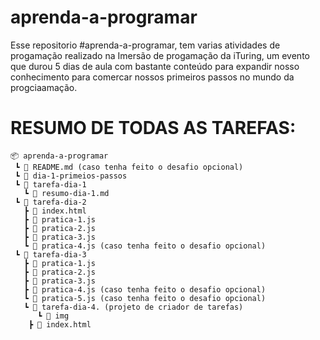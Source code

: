 # aprenda-a-programar

Esse repositorio #aprenda-a-programar, tem varias atividades de progamação realizado na Imersão de progamação da iTuring, um evento que durou 5 dias de aula com bastante conteúdo para expandir nosso 
conhecimento para comercar nossos primeiros passos no mundo da progciaamação.


# RESUMO DE TODAS AS TAREFAS:
```
📦 aprenda-a-programar
 ┗ 📜 README.md (caso tenha feito o desafio opcional)
 ┗ 📂 dia-1-primeios-passos
 ┗ 📂 tarefa-dia-1
   ┗ 📜 resumo-dia-1.md
 ┗ 📂 tarefa-dia-2
   ┣ 📜 index.html
   ┣ 📜 pratica-1.js
   ┣ 📜 pratica-2.js
   ┣ 📜 pratica-3.js
   ┗ 📜 pratica-4.js (caso tenha feito o desafio opcional)
 ┗ 📂 tarefa-dia-3
   ┣ 📜 pratica-1.js
   ┣ 📜 pratica-2.js
   ┣ 📜 pratica-3.js
   ┣ 📜 pratica-4.js (caso tenha feito o desafio opcional)
   ┗ 📜 pratica-5.js (caso tenha feito o desafio opcional)
   ┗ 📂 tarefa-dia-4. (projeto de criador de tarefas)
      ┗ 📂 img
    ┣ 📜 index.html
```

